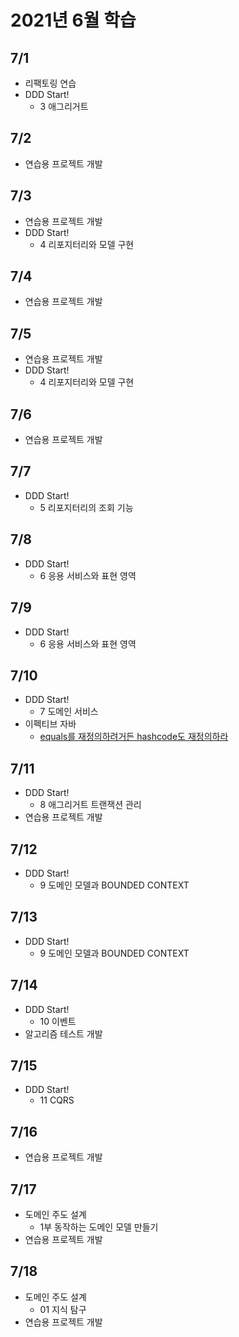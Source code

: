 # 2021년 6월 학습

## 7/1

- 리팩토링 연습
- DDD Start!
  - 3 애그리거트

## 7/2

- 연습용 프로젝트 개발

## 7/3

- 연습용 프로젝트 개발
- DDD Start!
  - 4 리포지터리와 모델 구현

## 7/4

- 연습용 프로젝트 개발

## 7/5

- 연습용 프로젝트 개발
- DDD Start!
  - 4 리포지터리와 모델 구현

## 7/6

- 연습용 프로젝트 개발

## 7/7

- DDD Start!
  - 5 리포지터리의 조회 기능

## 7/8

- DDD Start!
  - 6 응용 서비스와 표현 영역

## 7/9

- DDD Start!
  - 6 응용 서비스와 표현 영역

## 7/10

- DDD Start!
  - 7 도메인 서비스
- 이펙티브 자바
  - [equals를 재정의하려거든 hashcode도 재정의하라](../Java/EffectiveJava/item_11.md)

## 7/11

- DDD Start!
  - 8 애그리거트 트랜잭션 관리
- 연습용 프로젝트 개발

## 7/12

- DDD Start!
  - 9 도메인 모델과 BOUNDED CONTEXT

## 7/13

- DDD Start!
  - 9 도메인 모델과 BOUNDED CONTEXT

## 7/14

- DDD Start!
  - 10 이벤트
- 알고리즘 테스트 개발

## 7/15

- DDD Start!
  - 11 CQRS

## 7/16

- 연습용 프로젝트 개발

## 7/17

- 도메인 주도 설계
  - 1부 동작하는 도메인 모델 만들기
- 연습용 프로젝트 개발

## 7/18

- 도메인 주도 설계
  - 01 지식 탐구
- 연습용 프로젝트 개발
